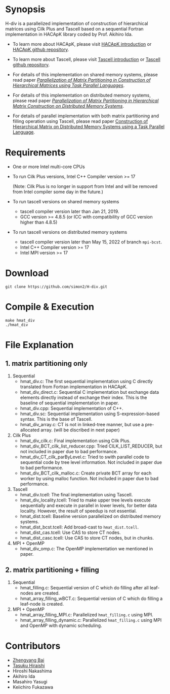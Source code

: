 # Synopsis

H-div is a parallelized implementation of construction of hierarchical matrices using Cilk Plus and Tascell based on a sequential Fortran implementation in HACApK library coded by Prof. Akihiro Ida.

- To learn more about HACApK, please visit [HACApK introduction](http://ppopenhpc.cc.u-tokyo.ac.jp/ppopenhpc/2017/01/31/ppopen-applbem-ver-0-5-0/) or [HACApK github repository](https://github.com/Post-Peta-Crest/ppOpenHPC/tree/MATH/HACApK).

- To learn more about Tascell, please visit [Tascell introduction](http://ais.sys.i.kyoto-u.ac.jp/~task/tascell/index.html) or [Tascell github repository](https://github.com/tascell/sc-tascell).

- For details of this implementation on shared memory systems, please read paper [_Parallelization of Matrix Partitioning in Construction of Hierarchical Matrices using Task Parallel Languages_](https://www.jstage.jst.go.jp/article/ipsjjip/27/0/27_840/_article/-char/ja/).

- For details of this implementation on distributed memory systems, please read paper [_Parallelization of Matrix Partitioning in Hierarchical Matrix Construction on Distributed Memory Systems_](https://www.jstage.jst.go.jp/article/ipsjjip/30/0/30_742/_article/-char/ja/).

- For details of parallel implementation with both matrix partitioning and filling operation using Tascell, please read paper [Construction of Hierarchical Matrix on Distributed Memory Systems using a Task Parallel Language](https://ieeexplore.ieee.org/abstract/document/10062615).

# Requirements
- One or more Intel multi-core CPUs
- To run Cilk Plus versions, Intel C++ Compiler version >= 17

  (Note: Cilk Plus is no longer in support from Intel and will be removed from Intel compiler some day in the future.)
- To run tascell versions on shared memory systems
  - tascell compiler version later than Jan 21, 2019.
  - GCC version >= 4.8.5 (or ICC with compatibility of GCC version higher than 4.8.5)
- To run tascell versions on distributed memory systems
  - tascell compiler version later than May 15, 2022 of branch ``mpi-bcst``.
  - Intel C++ Compiler version >= 17
  - Intel MPI version >= 17

# Download
```
git clone https://github.com/simon2/H-div.git
```

# Compile & Execution
```
make hmat_div
./hmat_div
```

# File Explanation
## 1. matrix partitioning only
1. Sequential
    - hmat_div.c: The first sequential implementation using C directly translated from Fortran implementation in HACApK.
    - hmat_div_direct.c: Sequential C implementation but exchange data elements directly instead of exchange their index. This is the baseline of sequential implementation in paper.
    - hmat_div.cpp: Sequential implementation of C++.
    - hmat_div.sc: Sequential implementation using S-expression-based syntax. This is the base of Tascell.
    - hmat_div_array.c: CT is not in linked-tree manner, but use a pre-allocated array. (will be discribed in next paper)
2. Cilk Plus
    - hmat_div_cilk.c: Final implementation using Cilk Plus.
    - hmat_div_BCT_cilk_list_reducer.cpp: Tried CILK_LIST_REDUCER, but not included in paper due to bad performance.
    - hmat_div_CT_cilk_parByLevel.c: Tried to swith parallel code to sequential code by tree level information. Not included in paper due to bad performance.
    - hmat_div_BCT_cilk_malloc.c: Create private BCT array for each worker by using malloc function. Not included in paper due to bad performance.
3. Tascell
    - hmat_div.tcell: The final implementation using Tascell.
    - hmat_div_locality.tcell: Tried to make upper tree levels execute sequentially and execute in parallel in lower levels, for better data locality. However, the result of speedup is not essential.
    - hmat_dist.tcell: Baseline version parallelized on distributed memory systems.
    - hmat_dist_bcst.tcell: Add broad-cast to ``hmat_dist.tcell``.
    - hmat_dist_cas.tcell: Use CAS to store CT nodes.
    - hmat_dist_casc.tcell: Use CAS to store CT nodes, but in chunks.
4. MPI + OpenMP
    - hmat_div_omp.c: The OpenMP implementation we mentioned in paper.

## 2. matrix partitioning + filling
1. Sequential
    - hmat_filling.c: Sequential version of C which do filling after all leaf-nodes are created.
    - hmat_array_filling_wBCT.c: Sequential version of C which do filling a leaf-node is created.
2. MPI + OpenMP
    - hmat_array_filling_MPI.c: Parallelized ``hmat_filling.c`` using MPI.
    - hmat_array_filling_dynamic.c: Parallelized ``hmat_filling.c`` using MPI and OpenMP with dynamic scheduling.

# Contributors
- [Zhengyang Bai](https://github.com/simon2)
- [Tasuku Hiraishi](https://github.com/tastasgit)
- Hiroshi Nakashima
- Akihiro Ida
- Masahiro Yasugi
- Keiichiro Fukazawa
